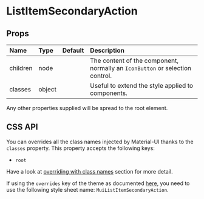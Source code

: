 # ListItemSecondaryAction



## Props
| Name | Type | Default | Description |
|:-----|:-----|:--------|:------------|
| children | node |  | The content of the component, normally an `IconButton` or selection control. |
| classes | object |  | Useful to extend the style applied to components. |

Any other properties supplied will be spread to the root element.

## CSS API

You can overrides all the class names injected by Material-UI thanks to the `classes` property.
This property accepts the following keys:
- `root`

Have a look at [overriding with class names](/customization/overrides#overriding-with-class-names)
section for more detail.

If using the `overrides` key of the theme as documented
[here](/customization/themes#customizing-all-instances-of-a-component-type),
you need to use the following style sheet name: `MuiListItemSecondaryAction`.
